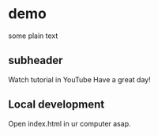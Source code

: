 # demo
some plain text
## subheader
Watch tutorial in YouTube
Have a great day!
## Local development
Open index.html in ur computer asap.